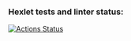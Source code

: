 ### Hexlet tests and linter status:
[![Actions Status](https://github.com/OlgaZtv/devops-for-programmers-project-77/actions/workflows/hexlet-check.yml/badge.svg)](https://github.com/OlgaZtv/devops-for-programmers-project-77/actions)